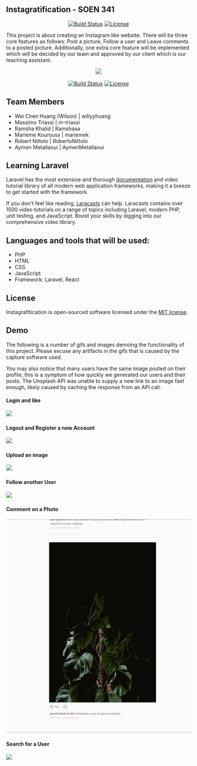 ## Instagratification - SOEN 341
<p align="center">
<a href="https://travis-ci.com/github/m-triassi/instagratification"><img src="https://travis-ci.com/m-triassi/instagratification.svg?token=TxHfMqz32Qx9yPCrz6QZ" alt="Build Status"></a>
<a href="https://github.com/m-triassi/instagratification"><img src="https://poser.pugx.org/laravel/framework/license.svg" alt="License"></a>
</p>

This project is about creating an Instagram like website. There will be three core features as follows: Post a picture, Follow a user and Leave comments to a posted picture. Additionally, one extra core feature will be implemented which will be decided by our team and approved by our client which is our teaching assistant.

<p align="center"><img src="https://res.cloudinary.com/dtfbvvkyp/image/upload/v1566331377/laravel-logolockup-cmyk-red.svg" width="400"></p>

<p align="center">
<a href="https://travis-ci.org/laravel/framework"><img src="https://travis-ci.org/laravel/framework.svg" alt="Build Status"></a>
<a href="https://packagist.org/packages/laravel/framework"><img src="https://poser.pugx.org/laravel/framework/license.svg" alt="License"></a>
</p>

## Team Members
- Wei Chen Huang (Wilson) | willyyhuang
- Massimo Triassi | m-triassi
- Ramsha Khalid | Ramshaaa
- Marieme Kourouss | mariemek
- Robert Nittolo | RobertoNittolo
- Aymen Metallaoui | AymenMetallaoui

## Learning Laravel

Laravel has the most extensive and thorough [documentation](https://laravel.com/docs) and video tutorial library of all modern web application frameworks, making it a breeze to get started with the framework.

If you don't feel like reading, [Laracasts](https://laracasts.com) can help. Laracasts contains over 1500 video tutorials on a range of topics including Laravel, modern PHP, unit testing, and JavaScript. Boost your skills by digging into our comprehensive video library.

## Languages and tools that will be used:
- PHP
- HTML
- CSS
- JavaScript
- Framework: Laravel, React

## License

Instagrafitication is open-sourced software licensed under the [MIT license](https://opensource.org/licenses/MIT).

## Demo

The following is a number of gifs and images demoing the functionality of this project. Please excuse any artifacts in the gifs that is caused by the capture software used.

You may also notice that many users have the same image posted on their profile, this is a symptom of how quickly we generated our users and their posts. The Unsplash API was unable to supply a new link to an image fast enough, likely caused by caching the response from an API call.

#### Login and like

<img src="storage/demo/login-feed-like.gif">

#### Logout and Register a new Account
<img src="storage/demo/logout-register.gif">

#### Upload an image

<img src="storage/demo/upload.gif">

#### Follow another User

<img src="storage/demo/follow-user.gif">

#### Comment on a Photo

<img src="storage/demo/comment.gif">

#### Search for a User

<img src="storage/demo/search.gif">
